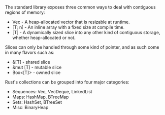 
The standard library exposes three common ways to deal with contiguous regions of memory:

- Vec<T> - A heap-allocated vector that is resizable at runtime.
- [T; n] - An inline array with a fixed size at compile time.
- [T] - A dynamically sized slice into any other kind of contiguous storage, whether heap-allocated or not.

Slices can only be handled through some kind of pointer, and as such come in many flavors such as:

- &[T] - shared slice
- &mut [T] - mutable slice
- Box<[T]> - owned slice

Rust's collections can be grouped into four major categories:

- Sequences: Vec, VecDeque, LinkedList
- Maps: HashMap, BTreeMap
- Sets: HashSet, BTreeSet
- Misc: BinaryHeap

